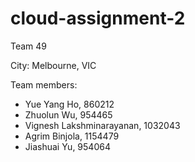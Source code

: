 # cloud-assignment-2
Team 49

City: Melbourne, VIC

Team members:
- Yue Yang Ho, 860212
- Zhuolun Wu, 954465
- Vignesh Lakshminarayanan, 1032043
- Agrim Binjola, 1154479
- Jiashuai Yu, 954064
